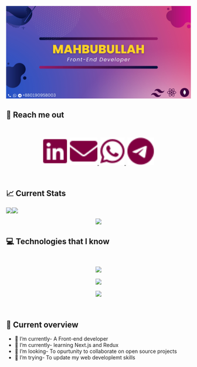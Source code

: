 


 <img src="/assets/bg.jpg" />


## 🧧 Reach me out

<br />

[<p align="center" gap=""><img height="75" src="./assets/linkedin.svg">](https://www.linkedin.com/in/mahbubullah09/)&nbsp;&nbsp;[<img height="75" src="./assets/envelope-solid.svg"> ](mailto:mahbubullahpathan@gmail.com)&nbsp;[<img height="75" src="./assets/whatsapp(1).svg"> ](https://wa.me/01909598003)&nbsp;[<img height="75" src="./assets/telegram(1).svg"> </p>](https://t.me//Mahbub6)

<br />

## 📈 Current Stats

<div style="display: flex; flex-direction: row;" align="center">

<img src="http://github-profile-summary-cards.vercel.app/api/cards/stats?username=mahbubullah09&theme=merko" />
<img src="http://github-profile-summary-cards.vercel.app/api/cards/most-commit-language?username=mahbubullah09&theme=merko" />


</div>




<p align="center">
  <img  src="https://github-readme-streak-stats.herokuapp.com?user=mahbubullah09&theme=merko&border_radius=5&card_width=500" />







## 💻 Technologies that I know

<br>

<p align="center">
  <a href="https://skillicons.dev">
    <img src="https://skillicons.dev/icons?i=html,css,js,c,cpp" />
  </a>
</p>
<p align="center">
  <a href="https://skillicons.dev">
    <img src="https://skillicons.dev/icons?i=react,tailwind,firebase,figma" />
  </a>
</p>
<p align="center">
  <a href="https://skillicons.dev">
    <img src="https://skillicons.dev/icons?i=mongodb,nodejs,expressjs" />
  </a>
</p>







<br/>

##  👀 Current overview

- 🔭 I’m currently- A Front-end developer
- 🌱 I’m currently- learning Next.js and Redux
- 👯 I’m looking- To opurtunity to collaborate on open source projects
- 🤔 I’m trying- To update my web developlemt skills
